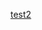 [test2](http://www.website.com/?utm_source=google%5BB%2B%5D&utm_medium=cpc&utm_content=google_ad(B)&utm_campaign=product)